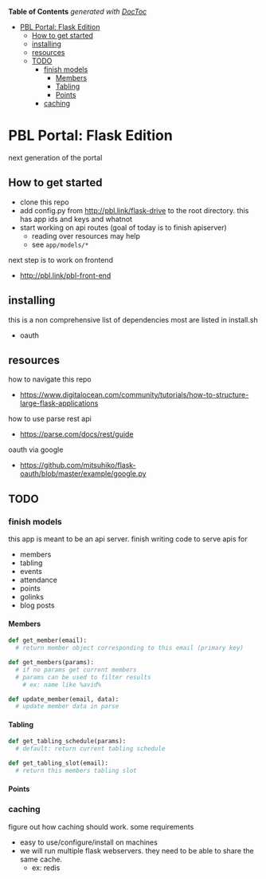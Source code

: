 <!-- START doctoc generated TOC please keep comment here to allow auto update -->
<!-- DON'T EDIT THIS SECTION, INSTEAD RE-RUN doctoc TO UPDATE -->
**Table of Contents**  *generated with [DocToc](https://github.com/thlorenz/doctoc)*

- [PBL Portal: Flask Edition](#pbl-portal-flask-edition)
  - [How to get started](#how-to-get-started)
  - [installing](#installing)
  - [resources](#resources)
  - [TODO](#todo)
    - [finish models](#finish-models)
      - [Members](#members)
      - [Tabling](#tabling)
      - [Points](#points)
    - [caching](#caching)

<!-- END doctoc generated TOC please keep comment here to allow auto update -->

# PBL Portal: Flask Edition

next generation of the portal


## How to get started

- clone this repo
- add config.py from http://pbl.link/flask-drive to the root directory. this has app ids and keys and whatnot
- start working on api routes (goal of today is to finish apiserver)
  - reading over resources may help
  - see `app/models/*`

next step is to work on frontend
- http://pbl.link/pbl-front-end

## installing

this is a non comprehensive list of dependencies
most are listed in install.sh

- oauth

## resources

how to navigate this repo
- https://www.digitalocean.com/community/tutorials/how-to-structure-large-flask-applications

how to use parse rest api
- https://parse.com/docs/rest/guide

oauth via google
- https://github.com/mitsuhiko/flask-oauth/blob/master/example/google.py

## TODO

### finish models

this app is meant to be an api server. finish writing code to serve apis for

- members
- tabling
- events
- attendance
- points
- golinks
- blog posts

#### Members
```python
def get_member(email):
  # return member object corresponding to this email (primary key)

def get_members(params):
  # if no params get current members
  # params can be used to filter results
    # ex: name like %avid%

def update_member(email, data):
  # update member data in parse

```

#### Tabling
```python
def get_tabling_schedule(params):
  # default: return current tabling schedule

def get_tabling_slot(email):
  # return this members tabling slot
```

#### Points


### caching

figure out how caching should work. some requirements
- easy to use/configure/install on machines
- we will run multiple flask webservers. they need to be able to share the same cache.
  - ex: redis



